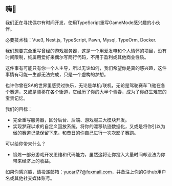 ## 嗨👋

我们正在寻找偶尔有时间开发，使用TypeScript重写GameMode感兴趣的小伙伴。

必要技术栈：Vue3, Nest.js, TypeScript, Pawn, Mysql, TypeOrm, Docker.

我们想要完全重写曾经的游戏服务器，这是一个用爱发电和个人情怀的项目，没有时间限制，纯属用爱好来偶尔写两行代码，不用于盈利或其他商业性质。

这件事有可能只有你一个人主导，所以无论如何，我们希望你是真的感兴趣，这件事情有可能一生都无法完成，只是一个虚构的梦想。

也许你曾在SA的世界里感受过快乐，无论是单机/联机，无论是驾驶赛车飞驰在各个赛道，又或是漂移在各个街道，它经历了你的大半个青春，成为了你终生难忘的宝贵记忆。

我们的目标：

- 完全重写服务器，区分后台、后端、游戏服三大模块开发。
- 实现梦寐以求的自定义回放系统，将你的漂移轨迹数据化，又或是将你引以为傲的赛道记录保留下来，和昔日的你自己进行一次次影子赛跑。

可以给你带来什么？

- 锻炼一部分游戏开发思维和代码能力，虽然这将让你投入大量时间却没法为你带来经济上的收益。

如果你感兴趣，请投递邮箱：yucarl77@foxmail.com，并备注上你的Github用户名或其他社交媒体账号。

